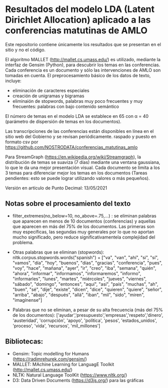 # Resultados del modelo LDA (Latent Dirichlet Allocation) aplicado a las conferencias matutinas de AMLO

Este repositorio contiene únicamente los resultados que se presentan en el sitio y no el código.

El algoritmo  MALLET (http://mallet.cs.umass.edu/) es utilizado, mediante la interfaz de Gensim (Python), para descubrir los temas en las conferencias. Cada conferencia es un documento y sólo las intervenciones de AMLO son tomadas en cuenta. El preprocesamiento básico de los datos de texto, incluye:
- eliminación de caracteres especiales
- creación de unigramas y bigramas
- eliminaión de stopwords, palabras muy poco frecuentes y muy frecuentes: palabras con bajo contenido semántico

El número de temas en el modelo LDA se establece en 65 con α = 40 (parámetro de dispersión de temas en los documentos).

Las transcripciones de las conferencias están disponibles en línea en el sitio web del Gobierno y se revisan periódicamente.
raspado y puesto en formato csv por https://github.com/NOSTRODATA/conferencias_matutinas_amlo

Para StreamGraph (https://en.wikipedia.org/wiki/Streamgraph), la distribución de temas se suaviza (7 días) mediante una ventana gaussiana, lo que le da una mejor presentación visual. Cada documento se limita a los 3 temas para diferenciar mejor los temas en los documentos (Tareas pendientes: esto se puede lograr utilizando valores α más pequeños).

Versión en artículo de Punto Decimal: 13/05/2021


## Notas sobre el procesamiento del texto

 - filter_extremes(no_below=10, no_above=.75,...) : se eliminan palabras que aparecen en menos de 10 documentos (conferencias) y aquellas que aparecen en más del 75% de los documentos. Las primeras son muy específicas, las segundas muy generales por lo que no aportan mucho significado, pero reduce significativamentela complejidad del problema. 

- Otras palabras que se eliminan  (stopwords):
  nltk.corpus.stopwords.words("spanish") +
  ["va", "van", "ahí", "si", "sí", "vamos", "día", "hoy", "buenos", "días", "gracias", "conferencia",
  "pues", "voy", "hace", "mañana", "ayer", "ir", "creo", "iba", "semana", "quién", "ahora", "informar",
  "informamos", "informaremos", "informo", "informarles", "lunes", "martes", "miércoles", "jueves",
  "viernes", "sábado", "domingo", "entonces", "aquí", "así", "país", "muchas", "ah", "buen", "sé",
  "dije", "existe", "dicen", "dice", "quieren", "quiere", "señor", "arriba", "abajo",
  "después", "allá", "iban", "mil", "sido", "miren", "imagínense"]

- Palabras que no se eliminan, a pesar de su alta frecuencia (más del 75% de los documentos):
  ['ayudar','presupuesto','empresas','respeto','dinero', 'austeridad',
  'corrupción', 'apoyo', 'política', 'pesos', 'estados_unidos',
  'proceso', 'vida', 'recursos', 'mil_millones']
  

## Bibliotecas:
- Gensim: Topic modelling for Humans (https://radimrehurek.com/gensim/)
- MALLET:  MAchine Learning for LanguagE Toolkit (http://mallet.cs.umass.edu/)
- NLTK: Natural Language ToolKit (https://www.nltk.org/)
- D3: Data Driven Documents (https://d3js.org/) para las gráficas




